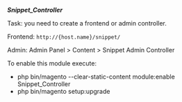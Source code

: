 ***Snippet_Controller***

Task: you need to create a frontend or admin controller.

Frontend: `http://{host.name}/snippet/`

Admin: Admin Panel > Content > Snippet Admin Controller

To enable this module execute:
- php bin/magento --clear-static-content module:enable Snippet_Controller
- php bin/magento setup:upgrade
